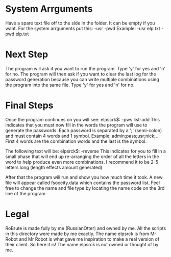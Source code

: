 # System Arrguments
Have a spare text file off to the side
in the folder. It can be empty if you want.
For the system arrguments put this:
-usr <USERNAMEFILE> -pwd <PASSWORDFILE>
Example:
-usr elp.txt -pwd elp.txt

# Next Step
The program will ask if you want to run the program.
Type 'y' for yes and 'n' for no.
The program will then ask if you want to
clear the last log for the password generation because you can write
multiple combinations using the program into the same file.
Type 'y' for yes and 'n' for no.

# Final Steps
Once the program continues on you will see:
elpscrk$: -pws.list-add 
This indicates that you must now fill in the words
the program will use to generate the passwords.
Each password is separated by a ';'
(semi-colon) and must contain 4 words and 1 symbol.
Example:
admin;pass;usr;nick;_
First 4 words are the combination words and the last is the symbol.

The following text will be:
elpsrck$: -reverse 
This indicates for you to fill in a small phase that will end up re-arranging
the order of all the letters in the word
to help produce even more combinations.
I recommend it to be 2-5 letters long (length effects amount generated)

After that the program will run and show you how much time it took. A new file will appear called fsoceity.data which contains
the password list.
Feel free to change the name and file type by locating
the name code on the 3rd line of the program

# Legal
RoBrute is made fully by me (RussianOtter) and owned by me.
All the scripts in this directory were made by me exactly.
The name elpsrck is from Mr Robot and Mr Robot is what gave me inspiration to make a real version of
their client. So here it is! The name
elpsrck is not owned or thought of by me.
